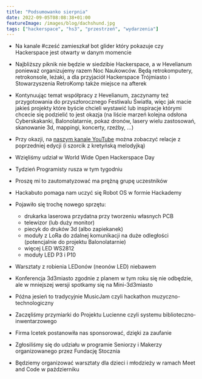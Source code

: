 ```yaml
---
title: "Podsumowanko sierpnia"
date: 2022-09-05T08:08:38+01:00
featureImage: /images/blog/dachshund.jpg
tags: ["hackerspace", "hs3", "przestrzeń", "wydarzenia"]
---
```


- Na kanale #cześć zamieszkał bot glider który pokazuje czy Hackerspace jest otwarty w danym momencie
- Najbliższy piknik nie będzie w siedzibie Hackerspace, a w Hevelianum ponieważ organizujemy razem Noc Naukowców. Będą retrokomputery, retrokonsole, leżaki, a dla przyjaciół Hackerspace Trójmiasto i Stowarzyszenia RetroKomp także miejsce na afterek
- Kontynuując temat współpracy z Hevelianum, zaczynamy też przygotowania do przyszłorocznego Festiwalu Światła, więc jak macie jakieś projekty które byście chcieli wystawić lub inspiracje którymi chcecie się podzielić to jest okazja (na liście marzeń kolejna odsłona Cyberskakanki, Balonolatarnie, pokaz dronów, lasery wielu zastosowań, skanowanie 3d, mappingi, koncerty, rzeźby, …)
- Przy okazji, na [naszym kanale YouTube](https://www.youtube.com/channel/UC1MjdZvgtGZwSAaveL-Z8CA) można zobaczyć relacje z poprzedniej edycji (i szorcik z kretyńską melodyjką)
- Wzięliśmy udział w World Wide Open Hackerspace Day
- Tydzień Programisty rusza w tym tygodniu
- Proszę mi to zautomatyzować ma prężną grupę uczestników
- Hackabuto pomaga nam uczyć się Robot OS w formie Hackademy

- Pojawiło się trochę nowego sprzętu:
  - drukarka laserowa przydatna przy tworzeniu własnych PCB
  - telewizor (lub duży monitor)
  - piecyk do druków 3d (albo zapiekanek)
  - moduły z LoRa do zdalnej komunikacji na duże odległości (potencjalnie do projektu Balonolatarnie)
  - więcej LED WS2812 
  - moduły LED P3 i P10
  
- Warsztaty z robienia LEDonów (neonów LED) niebawem
- Konferencja 3d3miasto zgodnie z planem w tym roku się nie odbędzie, ale w mniejszej wersji spotkamy się na Mini-3d3miasto
- Późna jesień to tradycyjnie MusicJam czyli hackathon muzyczno-technologiczny
- Zaczęliśmy przymiarki do Projektu Lucienne czyli systemu biblioteczno-inwentarzowego
- Firma Icetek postanowiła nas sponsorować, dzięki za zaufanie
- Zgłosiliśmy się do udziału w programie Seniorzy i Makerzy organizowanego przez Fundację Stocznia
- Będziemy organizować warsztaty dla dzieci i młodzieży w ramach Meet and Code w październiku